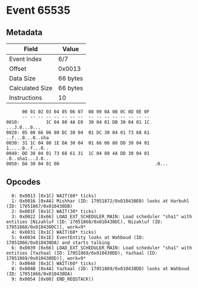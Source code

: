 # Event 65535

## Metadata

| Field           | Value    |
|-----------------|----------|
| Event Index     | 6/7      |
| Offset          | 0x0013   |
| Data Size       | 66 bytes |
| Calculated Size | 66 bytes |
| Instructions    | 10       |

```
      00 01 02 03 04 05 06 07  08 09 0A 0B 0C 0D 0E 0F
      -- -- -- -- -- -- -- --  -- -- -- -- -- -- -- --
0010:          1C 04 80 4A E0  30 04 01 DB 30 04 01 1C     ...J.0...0...
0020: 05 80 66 06 80 DC 30 04  01 DC 30 04 01 73 68 61  ..f...0...0..sha
0030: 31 1C 04 80 1E DA 30 04  01 66 06 80 DD 30 04 01  1.....0..f...0..
0040: DD 30 04 01 73 68 61 31  1C 04 80 4A DD 30 04 01  .0..sha1...J.0..
0050: DA 30 04 01 00                                    .0...           
```

## Opcodes

```
  0: 0x0013 [0x1C] WAIT(60* ticks)
  1: 0x0016 [0x4A] Mishhar (ID: 17051872/0x010430E0) looks at Harbuhl (ID: 17051867/0x010430DB)
  2: 0x001F [0x1C] WAIT(30* ticks)
  3: 0x0022 [0x66] LOAD_EXT_SCHEDULER_MAIN: Load scheduler "sha1" with entities [Nizahluf (ID: 17051868/0x010430DC), Nizahluf (ID: 17051868/0x010430DC)], work=9*
  4: 0x0031 [0x1C] WAIT(60* ticks)
  5: 0x0034 [0x1E] EventEntity looks at Wahboud (ID: 17051866/0x010430DA) and starts talking
  6: 0x0039 [0x66] LOAD_EXT_SCHEDULER_MAIN: Load scheduler "sha1" with entities [Yazhaal (ID: 17051869/0x010430DD), Yazhaal (ID: 17051869/0x010430DD)], work=9*
  7: 0x0048 [0x1C] WAIT(60* ticks)
  8: 0x004B [0x4A] Yazhaal (ID: 17051869/0x010430DD) looks at Wahboud (ID: 17051866/0x010430DA)
  9: 0x0054 [0x00] END_REQSTACK()
```
